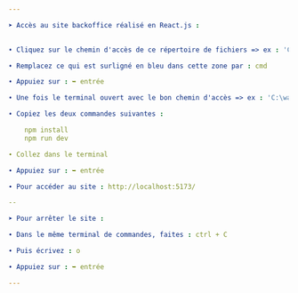 ```yaml
---

➤ Accès au site backoffice réalisé en React.js : 
 

➧ Cliquez sur le chemin d'accès de ce répertoire de fichiers => ex : 'C:\wamp64\www\projet-la-grimpette\frontend\site_backoffice' 

➧ Remplacez ce qui est surligné en bleu dans cette zone par : cmd

➧ Appuiez sur : ➥ entrée

➧ Une fois le terminal ouvert avec le bon chemin d'accès => ex : 'C:\wamp64\www\projet-la-grimpette\frontend\site_backoffice> '

➧ Copiez les deux commandes suivantes : 

	npm install
	npm run dev 

➧ Collez dans le terminal

➧ Appuiez sur : ➥ entrée

➧ Pour accéder au site : http://localhost:5173/

--

➤ Pour arrêter le site : 

➧ Dans le même terminal de commandes, faites : ctrl + C

➧ Puis écrivez : o

➧ Appuiez sur : ➥ entrée

---
```

